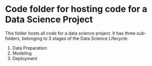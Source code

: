 # Code folder for hosting code for a Data Science Project

This folder hosts all code for a data science project. It has three sub-folders, belonging to 3 stages of the Data Science Lifecycle:

1. Data Preparation
2. Modeling
3. Deployment
